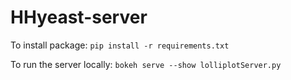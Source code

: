 # HHyeast-server

To install package: `pip install -r requirements.txt`

To run the server locally: `bokeh serve --show lolliplotServer.py`
